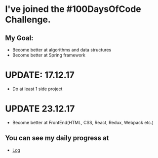 # I've joined the #100DaysOfCode Challenge.

## My Goal:
* Become better at algorithms and data structures
* Become better at Spring framework

# UPDATE: 17.12.17
* Do at least 1 side project

# UPDATE 23.12.17
* Become better at FrontEnd(HTML, CSS, React, Redux, Webpack etc.)

## You can see my daily progress at
* [Log](log.md) 
